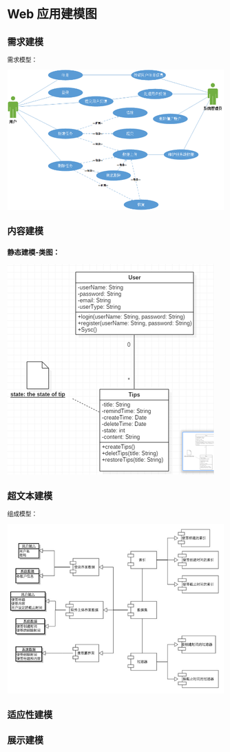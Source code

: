 # Web 应用建模图

## 需求建模

需求模型：

![需求模型](需求建模.png)

## 内容建模
### 静态建模-类图：
![类图](classDiagram.PNG)
## 超文本建模

组成模型：

![组成模型](组成模型.jpg)

## 适应性建模

## 展示建模
